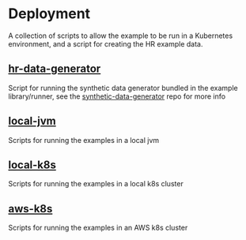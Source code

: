 <!--
 Copyright 2018-2021 Crown Copyright
 
 Licensed under the Apache License, Version 2.0 (the "License");
 you may not use this file except in compliance with the License.
 You may obtain a copy of the License at
 
     http://www.apache.org/licenses/LICENSE-2.0
 
 Unless required by applicable law or agreed to in writing, software
 distributed under the License is distributed on an "AS IS" BASIS,
 WITHOUT WARRANTIES OR CONDITIONS OF ANY KIND, either express or implied.
 See the License for the specific language governing permissions and
 limitations under the License.
-->

# Deployment

A collection of scripts to allow the example to be run in a Kubernetes environment, and a script for creating the HR example data. 

## [hr-data-generator](hr-data-generator/createHRData.sh)
Script for running the synthetic data generator bundled in the example library/runner, see the [synthetic-data-generator](https://github.com/gchq/synthetic-data-generator/blob/main/README.md) repo for more info

## [local-jvm](../deployment-jvm/local-jvm/README.md)
Scripts for running the examples in a local jvm

## [local-k8s](local-k8s/README.md)
Scripts for running the examples in a local k8s cluster

## [aws-k8s](aws-k8s/README.md)
Scripts for running the examples in an AWS k8s cluster
